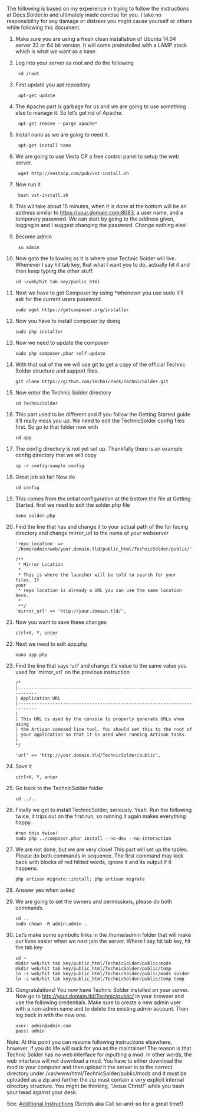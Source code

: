 The following is based on my experience in trying to follow the instructions at Docs.Solder.io and ultimately made concise for you. I take no responsibility for any damage or distress you might cause yourself or others while following this document.

1. Make sure you are using a fresh clean installation of Ubuntu 14.04 server 32 or 64 bit version. It will come preinstalled with a LAMP stack which is what we want as a base.

2. Log into your server as root and do the following

        cd /root

3. First update you apt repository

        apt-get update

4. The Apache part is garbage for us and we are going to use something else to manage it. So let’s get rid of Apache.

        apt-get remove --purge apache*

5. Install nano as we are going to need it.

        apt-get install nano

6. We are going to use Vesta CP a free control panel to setup the web server.

        wget http://vestacp.com/pub/vst-install.sh

7. Now run it

        bash vst-install.sh

8. This wil take about 15 minutes, when it is done at the bottom will be an address similar to https://your.domain.com:8083, a user name, and a temporary password.
We can start by going to the address given, logging in and I suggest changing the password. Change nothing else!

9. Become admin

        su admin

10. Now goto the following as it is where your Technic Solder will live. Whenever I say hit tab key, that what I want you to do, actually hit it and then keep typing the other stuff.

        cd ~/web/hit tab key/public_html

11. Next we have to get Composer by using *whenever you use sudo it’ll ask for the current users password.

        sudo wget https://getcomposer.org/installer

12. Now you have to install composer by doing

        sudo php installer

13. Now we need to update the composer

        sudo php composer.phar self-update

14. With that out of the we will use git to get a copy of the official Technic Solder structure and support files.

        git clone https://github.com/TechnicPack/TechnicSolder.git

15. Now enter the Technic Solder directory

        cd TechnicSolder

16. This part used to be different and if you follow the Getting Started guide it’ll really mess you up. We need to edit the TechnicSolder config files first. So go to that folder now with

        cd app

17. The config directory is not yet set up. Thankfully there is an example config directory that we will copy

        cp -r config-sample config

18. Great job so far! Now do

        cd config

19. This comes from the initial configuration at the bottom the file at Getting Started, first we need to edit the solder.php file

        nano solder.php

20. Find the line that has and change it to your actual path of the for facing directory and change mirror_url to the name of your webserver

        'repo_location' => '/home/admin/web/your.domain.tld/public_html/TechnicSolder/public/',

        /**
         * Mirror Location
         *
         * This is where the launcher will be told to search for your files. If                                                                                                                                                              your
         * repo location is already a URL you can use the same location here.
         *
         **/
        'mirror_url' => 'http://your.domain.tld/',

21. Now you want to save these changes

        ctrl+X, Y, enter

22. Next we need to edit app.php

        nano app.php

23. Find the line that says ‘url’ and change it’s value to the same value you used for ‘mirror_url’ on the previous instruction

        /*
        |--------------------------------------------------------------------------
        | Application URL
        |--------------------------------------------------------------------------
        |
        | This URL is used by the console to properly generate URLs when using
        | the Artisan command line tool. You should set this to the root of
        | your application so that it is used when running Artisan tasks.
        |
        */

        'url' => 'http://your.domain.tld/TechnicSolder/public',

24. Save it

        ctrl+X, Y, enter

25. Go back to the TechnicSolder folder

        cd ../..

26. Finally we get to install TechnicSolder, seriously. Yeah. Run the following twice, it trips out on the first run, so running it again makes everything happy.

        #run this twice!
        sudo php ../composer.phar install --no-dev --no-interaction

27. We are not done, but we are very close! This part will set up the tables. Please do both commands in sequence. The first command may kick back with blocks of red hilited words, ignore it and its output if it happens.

        php artisan migrate::install; php artisan migrate

28. Answer yes when asked

29. We are going to set the owners and permissions, please do both commands.

        cd ..
        sudo chown -R admin:admin .

30. Let’s make some symbolic links in the /home/admin folder that will make our lives easier when we next join the server. Where I say hit tab key, hit the tab key

        cd ~
        mkdir web/hit tab key/public_html/TechnicSolder/public/mods
        mkdir web/hit tab key/public_html/TechnicSolder/public/temp
        ln -s web/hit tab key/public_html/TechnicSolder/public/mods solder
        ln -s web/hit tab key/public_html/TechnicSolder/public/temp temp

31. Congratulations! You now have Technic Solder installed on your server. Now go to http://your.domain.tld/Technic/public/ in your browser and use the following credentials. Make sure to create a new admin user with a non-admin name and to delete the existing admin account. Then log back in with the new one.

        user: admin@admin.com
        pass: admin
        
Note:
        At this point you can resume following instructions elsewhere, however, if you do life will suck for you as the maintainer! The reason is that Technic Solder has no web interface for inputting a mod. In other words, the web interface will not download a mod. You have to either download the mod to your computer and then upload it the server in to the correct directory under /var/www/html/TechnicSolder/public/mods and it must be uploaded as a zip and further the zip must contain a very explicit internal directory structure. You might be thinking, “Jesus Christ!” while you bash your head against your desk.
        
See: [Additional Instructions](https://github.com/kreezxil/Technic-Solder-Support/blob/master/2.%20%5BThen%20Go%20Here%5D%20Additional%20Instructions.md) (Scripts aka Call so-and-so for a great time!)
        
